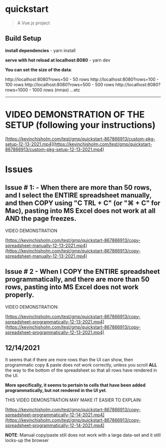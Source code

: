 # quickstart

> A Vue.js project

## Build Setup

**install dependencies** - yarn install

**serve with hot reload at localhost:8080** - yarn dev

**You can set the size of the data**:

http://localhost:8080?rows=50 - 50 rows
http://localhost:8080?rows=100 - 100 rows
http://localhost:8080?rows=500 - 500 rows
http://localhost:8080?rows=1000 - 1000 rows (mnax)
...etc

-----------------------------------------------------
# VIDEO DEMONSTRATION OF THE SETUP (following your instructions)

[https://kevinchisholm.com/test/gmp/quickstart-867866913/custom-pkg-setup-12-13-2021.mp4](https://kevinchisholm.com/test/gmp/quickstart-867866913/custom-pkg-setup-12-13-2021.mp4)

# Issues

## Issue # 1: - When there are more than 50 rows, and I select the ENTIRE spreadsheet manually, and then COPY using "C TRL + C" (or "⌘ + C" for Mac), pasting into MS Excel does not work at all AND the page freezes.

VIDEO DEMONSTRATION

[https://kevinchisholm.com/test/gmp/quickstart-867866913/copy-spreadsheet-manually-12-13-2021.mp4](https://kevinchisholm.com/test/gmp/quickstart-867866913/copy-spreadsheet-manually-12-13-2021.mp4)

## Issue # 2 - When I COPY the ENTIRE spreadsheet programmatically, and there are more than 50 rows, pasting into MS Excel does not work properly.

VIDEO DEMONSTRATION: 

[https://kevinchisholm.com/test/gmp/quickstart-867866913/copy-spreadsheet-programmatically-12-13-2021.mp4](https://kevinchisholm.com/test/gmp/quickstart-867866913/copy-spreadsheet-programmatically-12-13-2021.mp4)

## 12/14/2021

It seems that if there are more rows than the UI can show, then programmatic copy & paste does not work correctly, unless you scroll **ALL** the way to the bottom of the spreadsheet so that all rows have rendered in the UI. 

**More specifically, it seems to pertain to cells that have been added programmatically, but not rendered in the UI yet**. 

THIS VIDEO DEMONSTRATION MAY MAKE IT EASIER TO EXPLAIN:

[https://kevinchisholm.com/test/gmp/quickstart-867866913/copy-spreadsheet-programmatically-12-14-2021.mp4](https://kevinchisholm.com/test/gmp/quickstart-867866913/copy-spreadsheet-programmatically-12-14-2021.mp4)


**NOTE**: Manual copy/paste still does not work with a large data-set and it still locks-up the browser
